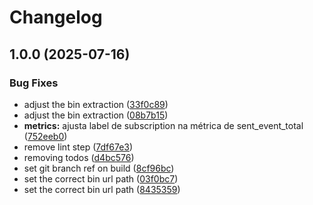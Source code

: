 # Changelog

## 1.0.0 (2025-07-16)


### Bug Fixes

* adjust the bin extraction ([33f0c89](https://github.com/herberton/asdf-clusteradm/commit/33f0c89f3259929e0e052458a9aed679005540cc))
* adjust the bin extraction ([08b7b15](https://github.com/herberton/asdf-clusteradm/commit/08b7b15d3630c2dee06edd946a4426e09534ec9b))
* **metrics:** ajusta label de subscription na métrica  de sent_event_total ([752eeb0](https://github.com/herberton/asdf-clusteradm/commit/752eeb0cda33d4853976b5e289ab86952c90a9c3))
* remove lint step ([7df67e3](https://github.com/herberton/asdf-clusteradm/commit/7df67e3bda2fe5ec56ffb7cf850df46eac20febb))
* removing todos ([d4bc576](https://github.com/herberton/asdf-clusteradm/commit/d4bc576be57be7066e5c49a132d4dbebb90b5660))
* set git branch ref on build ([8cf96bc](https://github.com/herberton/asdf-clusteradm/commit/8cf96bc590c48c49a1d29872a7e9eb9ee1cd740c))
* set the correct bin url path ([03f0bc7](https://github.com/herberton/asdf-clusteradm/commit/03f0bc7fcac99b99a56849f98cf16736b89b63be))
* set the correct bin url path ([8435359](https://github.com/herberton/asdf-clusteradm/commit/843535953c694d7ce70f75e19db39b1915bedd5e))
